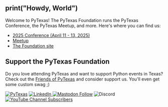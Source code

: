 ## print("Howdy, World")

Welcome to PyTexas! The PyTexas Foundation runs the PyTexas Conference, the PyTexas Meetup, and more. Here's where you can find us:

- [2025 Conference (April 11 - 13, 2025)](https://www.pytexas.org/2025)
- [Meetup](https://pytexas.org/meetup)
- [The Foundation site](https://www.pytexas.org)

## Support the PyTexas Foundation
Do you love attending PyTexas and want to support Python events in Texas? Check out the [Friends of PyTexas](https://www.pytexas.org/sponsorship/friends/)
and consider support us. You'll even get some custom swag ;)

  [![PyTexas](https://img.shields.io/badge/Linktree-1de9b6?logo=linktree&logoColor=1de9b6&label=Find%20us)](https://linktr.ee/pytexas) [![LinkedIn](https://img.shields.io/badge/Follow%20us-blue?logo=linkedin)
](https://linkedin.com/company/pytexas-foundation) [![Mastodon Follow](https://img.shields.io/mastodon/follow/111088697583260152?domain=https%3A%2F%2Ffosstodon.org%2F&label=Follow%20us)](https://fosstodon.org/@pytexas) ![Discord](https://img.shields.io/discord/1012382914035597372?logo=discord) [![YouTube Channel Subscribers](https://img.shields.io/youtube/channel/subscribers/UCkn0L-L6auy9YAmlSy9Kv1Q?logo=youtube)](https://www.youtube.com/@PyTexas/)




